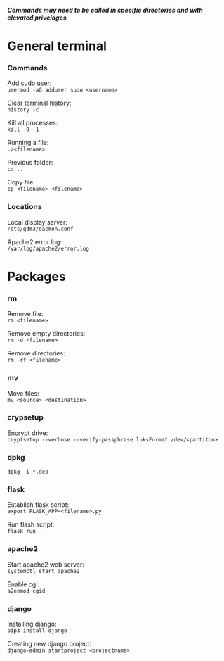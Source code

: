 ***Commands may need to be called in specific directories and with elevated privelages***

# General terminal
### Commands ###
Add sudo user:\
`usermod -aG adduser sudo <username>`

Clear terminal history:\
`history -c`

Kill all processes:\
`kill -9 -1`

Running a file:\
`./<filename>`

Previous folder:\
`cd ..`

Copy file:\
`cp <filename> <filename>`

### Locations ###
Local display server:\
`/etc/gdm3/daemon.conf`

Apache2 error log:\
`/var/log/apache2/error.log`

# Packages
### rm ###
Remove file:\
`rm <filename>`

Remove empty directories:\
`rm -d <filename>`

Remove directories:\
`rm -rf <filename>`

### mv ###
Move files:\
`mv <source> <destination>`

### crypsetup ###
Encrypt drive:\
`cryptsetup --verbose --verify-passphrase luksFormat /dev/<partiton>`

### dpkg ###
`dpkg -i *.deb`

### flask ###

Establish flask script:\
`export FLASK_APP=<filename>.py`

Run flash script:\
`flask run`

### apache2 ###
Start apache2 web server:\
`systemctl start apache2`

Enable cgi:\
`a2enmod cgid`

### django ###
Installing django:\
`pip3 install django`

Creating new django project:\
`django-admin startproject <projectname>`
